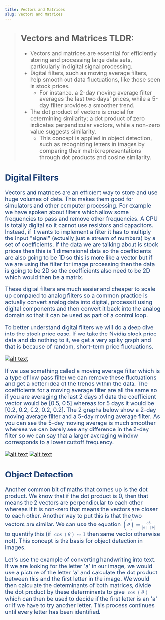 ```yaml
---
title: Vectors and Matrices
slug: Vectors and Matrices
---
```

<span style="color: #173B72; font-size: 18px;">

> ## Vectors and Matrices TLDR:
> - Vectors and matrices are essential for efficiently storing and processing large data sets, particularly in digital signal processing. 
> - Digital filters, such as moving average filters, help smooth out data fluctuations, like those seen in stock prices. 
>   - For instance, a 2-day moving average filter averages the last two days' prices, while a 5-day filter provides a smoother trend. 
> - The dot product of vectors is crucial for determining similarity; a dot product of zero indicates perpendicular vectors, while a non-zero value suggests similarity. 
>   - This concept is applied in object detection, such as recognizing letters in images by comparing their matrix representations through dot products and cosine similarity.

## Digital Filters 
Vectors and matrices are an efficient way to store and use huge volumes of data. This makes them good for simulators and other computer processing. For example we have spoken about filters which allow some frequencies to pass and remove other frequencies. A CPU is totally digital so it cannot use resistors and capacitors. Instead, if it wants to implement a filter it has to multiply the input "signal" (actually just a stream of numbers) by a set of coefficients. If the data we are talking about is stock prices then this is 1 dimensional data so the coefficients are also going to be 1D so this is more like a vector but if we are using the filter for image processing then the data is going to be 2D so the coefficients also need to be 2D which would then be a matrix.

These digital filters are much easier and cheaper to scale up compared to analog filters so a common practice is actually convert analog data into digital, process it using digital components and then convert it back into the analog domain so that it can be used as part of a control loop.

To better understand digital filters we will do a deep dive into the stock price case. If we take the Nvidia stock price data and do nothing to it, we get a very spiky graph and that is because of random, short-term price fluctuations. 

[![alt text](/docs/evect1.png)]()

If we use something called a moving average filter which is a type of low pass filter we can remove these fluctuations and get a better idea of the trends within the data. The coefficients for a moving average filter are all the same so if you are averaging the last 2 days of data the coefficient vector would be [0.5, 0.5] whereas for 5 days it would be [0.2, 0.2, 0.2, 0.2, 0.2]. The 2 graphs below show a 2-day moving average filter and a 5-day moving average filter. As you can see the 5-day moving average is much smoother whereas we can barely see any difference in the 2-day filter so we can say that a larger averaging window corresponds to a lower cuttoff frequency.

[![alt text](/docs/evect2.png)]()
[![alt text](/docs/evect3.png)]()


## Object Detection
Another common bit of maths that comes up is the dot product. We know that if the dot product is 0, then that means the 2 vectors are perpendicular to each other whereas if it is non-zero that means the vectors are closer to each other. Another way to put this is that the two vectors are similar. We can use the equation <math xmlns="http://www.w3.org/1998/Math/MathML">
  <mrow>
    <mo>(</mo>
    <mi>θ</mi>
    <mo>)</mo>
    <mo>=</mo>
    <mfrac>
      <mrow>
        <mo>&#8290;</mo>
        <mi mathvariant="bold">a</mi>
        <mo>&#8290;</mo>
        <mi mathvariant="bold">b</mi>
      </mrow>
      <mrow>
        <mo>|</mo>
        <mi mathvariant="bold">a</mi>
        <mo>|</mo>
        <mo>&#8290;</mo>
        <mo>|</mo>
        <mi mathvariant="bold">b</mi>
        <mo>|</mo>
      </mrow>
    </mfrac>
  </mrow>
</math>
 to quantify this (if <math xmlns="http://www.w3.org/1998/Math/MathML">
  <mrow>
    <mo>cos</mo>
    <mo>(</mo>
    <mi>θ</mi>
    <mo>)</mo>
    <mo>∼</mo>
    <mn>1</mn>
  </mrow>
</math>
 then same vector otherwise not). This concept is the basis for object detection in images. 

<!-- picture example -->

Let's use the example of converting handwriting into text. If we are looking for the letter 'a' in our image, we would use a picture of the letter 'a' and calculate the dot product between this and the first letter in the image. We would then calculate the determinants of both matrices, divide the dot product by these determinants to give <math xmlns="http://www.w3.org/1998/Math/MathML">
  <mrow>
    <mo>cos</mo>
    <mo>(</mo>
    <mi>θ</mi>
    <mo>)</mo>
  </mrow>
</math> which can then be used to decide if the first letter is an 'a' or if we have to try another letter. This process continues until every letter has been identified.

